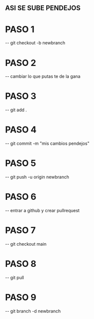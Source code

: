 ## ASI SE SUBE PENDEJOS

# PASO 1
-- git checkout -b newbranch

# PASO 2
-- cambiar lo que putas te de la gana

# PASO 3 
-- git add .

# PASO 4
-- git commit -m "mis cambios pendejos"

# PASO 5
-- git push -u origin newbranch

# PASO 6
-- entrar a github y crear pullrequest

# PASO 7
-- git checkout main

# PASO 8
-- git pull

# PASO 9
-- git branch -d newbranch
